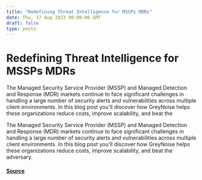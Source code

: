 ```yaml
---
title: "Redefining Threat Intelligence for MSSPs MDRs"
date: Thu, 17 Aug 2023 00:00:00 GMT
draft: false
type: posts
---
```

# Redefining Threat Intelligence for MSSPs MDRs





The Managed Security Service Provider (MSSP) and Managed Detection and Response (MDR) markets continue to face significant challenges in handling a large number of security alerts and vulnerabilities across multiple client environments. In this blog post you'll discover how GreyNoise helps these organizations reduce costs, improve scalability, and beat the

The Managed Security Service Provider (MSSP) and Managed Detection and Response (MDR) markets continue to face significant challenges in handling a large number of security alerts and vulnerabilities across multiple client environments. In this blog post you'll discover how GreyNoise helps these organizations reduce costs, improve scalability, and beat the adversary.

#### [Source](https://www.greynoise.io/blog/redefining-threat-intelligence-for-mssps-mdrs)

